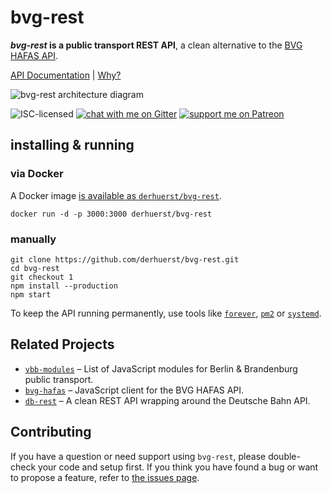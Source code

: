 # bvg-rest

***bvg-rest* is a public transport REST API**, a clean alternative to the [BVG HAFAS API](https://github.com/public-transport/hafas-client/blob/0466e570ad3fcdc952dc99da1ef30a084ab79f13/p/bvg/readme.md).

[API Documentation](docs/index.md) | [Why?](docs/why.md)

![bvg-rest architecture diagram](architecture.svg)

![ISC-licensed](https://img.shields.io/github/license/derhuerst/bvg-rest.svg)
[![chat with me on Gitter](https://img.shields.io/badge/chat%20with%20me-on%20gitter-512e92.svg)](https://gitter.im/derhuerst)
[![support me on Patreon](https://img.shields.io/badge/support%20me-on%20patreon-fa7664.svg)](https://patreon.com/derhuerst)


## installing & running

### via Docker

A Docker image [is available as `derhuerst/bvg-rest`](https://hub.docker.com/r/derhuerst/bvg-rest).

```shell
docker run -d -p 3000:3000 derhuerst/bvg-rest
```

### manually

```shell
git clone https://github.com/derhuerst/bvg-rest.git
cd bvg-rest
git checkout 1
npm install --production
npm start
```

To keep the API running permanently, use tools like [`forever`](https://github.com/foreverjs/forever#forever), [`pm2`](http://pm2.keymetrics.io) or [`systemd`](https://wiki.debian.org/systemd).


## Related Projects

- [`vbb-modules`](https://github.com/derhuerst/vbb-modules) – List of JavaScript modules for Berlin & Brandenburg public transport.
- [`bvg-hafas`](https://github.com/derhuerst/bvg-hafas) – JavaScript client for the BVG HAFAS API.
- [`db-rest`](https://github.com/derhuerst/db-rest) – A clean REST API wrapping around the Deutsche Bahn API.


## Contributing

If you have a question or need support using `bvg-rest`, please double-check your code and setup first. If you think you have found a bug or want to propose a feature, refer to [the issues page](https://github.com/derhuerst/bvg-rest/issues).
